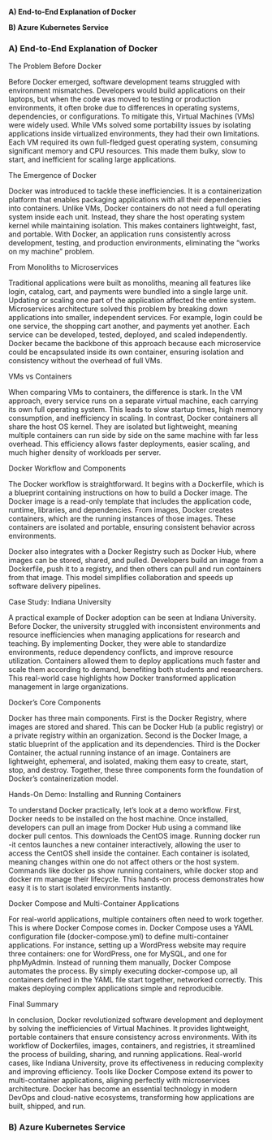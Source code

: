 

**A) End-to-End Explanation of Docker**

**B) Azure Kubernetes Service**

### A) End-to-End Explanation of Docker

The Problem Before Docker

Before Docker emerged, software development teams struggled with environment mismatches. Developers would build applications on their laptops, but when the code was moved to testing or production environments, it often broke due to differences in operating systems, dependencies, or configurations. To mitigate this, Virtual Machines (VMs) were widely used. While VMs solved some portability issues by isolating applications inside virtualized environments, they had their own limitations. Each VM required its own full-fledged guest operating system, consuming significant memory and CPU resources. This made them bulky, slow to start, and inefficient for scaling large applications.

The Emergence of Docker

Docker was introduced to tackle these inefficiencies. It is a containerization platform that enables packaging applications with all their dependencies into containers. Unlike VMs, Docker containers do not need a full operating system inside each unit. Instead, they share the host operating system kernel while maintaining isolation. This makes containers lightweight, fast, and portable. With Docker, an application runs consistently across development, testing, and production environments, eliminating the “works on my machine” problem.

From Monoliths to Microservices

Traditional applications were built as monoliths, meaning all features like login, catalog, cart, and payments were bundled into a single large unit. Updating or scaling one part of the application affected the entire system. Microservices architecture solved this problem by breaking down applications into smaller, independent services. For example, login could be one service, the shopping cart another, and payments yet another. Each service can be developed, tested, deployed, and scaled independently. Docker became the backbone of this approach because each microservice could be encapsulated inside its own container, ensuring isolation and consistency without the overhead of full VMs.

VMs vs Containers

When comparing VMs to containers, the difference is stark. In the VM approach, every service runs on a separate virtual machine, each carrying its own full operating system. This leads to slow startup times, high memory consumption, and inefficiency in scaling. In contrast, Docker containers all share the host OS kernel. They are isolated but lightweight, meaning multiple containers can run side by side on the same machine with far less overhead. This efficiency allows faster deployments, easier scaling, and much higher density of workloads per server.

Docker Workflow and Components

The Docker workflow is straightforward. It begins with a Dockerfile, which is a blueprint containing instructions on how to build a Docker image. The Docker image is a read-only template that includes the application code, runtime, libraries, and dependencies. From images, Docker creates containers, which are the running instances of those images. These containers are isolated and portable, ensuring consistent behavior across environments.

Docker also integrates with a Docker Registry such as Docker Hub, where images can be stored, shared, and pulled. Developers build an image from a Dockerfile, push it to a registry, and then others can pull and run containers from that image. This model simplifies collaboration and speeds up software delivery pipelines.

Case Study: Indiana University

A practical example of Docker adoption can be seen at Indiana University. Before Docker, the university struggled with inconsistent environments and resource inefficiencies when managing applications for research and teaching. By implementing Docker, they were able to standardize environments, reduce dependency conflicts, and improve resource utilization. Containers allowed them to deploy applications much faster and scale them according to demand, benefiting both students and researchers. This real-world case highlights how Docker transformed application management in large organizations.

Docker’s Core Components

Docker has three main components. First is the Docker Registry, where images are stored and shared. This can be Docker Hub (a public registry) or a private registry within an organization. Second is the Docker Image, a static blueprint of the application and its dependencies. Third is the Docker Container, the actual running instance of an image. Containers are lightweight, ephemeral, and isolated, making them easy to create, start, stop, and destroy. Together, these three components form the foundation of Docker’s containerization model.

Hands-On Demo: Installing and Running Containers

To understand Docker practically, let’s look at a demo workflow. First, Docker needs to be installed on the host machine. Once installed, developers can pull an image from Docker Hub using a command like docker pull centos. This downloads the CentOS image. Running docker run -it centos launches a new container interactively, allowing the user to access the CentOS shell inside the container. Each container is isolated, meaning changes within one do not affect others or the host system. Commands like docker ps show running containers, while docker stop and docker rm manage their lifecycle. This hands-on process demonstrates how easy it is to start isolated environments instantly.

Docker Compose and Multi-Container Applications

For real-world applications, multiple containers often need to work together. This is where Docker Compose comes in. Docker Compose uses a YAML configuration file (docker-compose.yml) to define multi-container applications. For instance, setting up a WordPress website may require three containers: one for WordPress, one for MySQL, and one for phpMyAdmin. Instead of running them manually, Docker Compose automates the process. By simply executing docker-compose up, all containers defined in the YAML file start together, networked correctly. This makes deploying complex applications simple and reproducible.

Final Summary

In conclusion, Docker revolutionized software development and deployment by solving the inefficiencies of Virtual Machines. It provides lightweight, portable containers that ensure consistency across environments. With its workflow of Dockerfiles, images, containers, and registries, it streamlined the process of building, sharing, and running applications. Real-world cases, like Indiana University, prove its effectiveness in reducing complexity and improving efficiency. Tools like Docker Compose extend its power to multi-container applications, aligning perfectly with microservices architecture. Docker has become an essential technology in modern DevOps and cloud-native ecosystems, transforming how applications are built, shipped, and run.

### **B) Azure Kubernetes Service**
